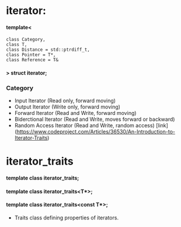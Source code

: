 # iterator:
#### template<
    class Category,
    class T,
    class Distance = std::ptrdiff_t,
    class Pointer = T*,
    class Reference = T&
#### > struct iterator;
### Category 
- Input Iterator (Read only, forward moving)
- Output Iterator (Write only, forward moving)
- Forward Iterator (Read and Write, forward moving)
- Biderctional Iterator (Read and Write, moves forward or backward)
- Random Access Iterator (Read and Write, random access)
[link] (https://www.codeproject.com/Articles/36530/An-Introduction-to-Iterator-Traits)
# iterator_traits
#### template <class Iterator> class iterator_traits;
#### template <class T> class iterator_traits<T*>;
#### template <class T> class iterator_traits<const T*>;
- Traits class defining properties of iterators.

